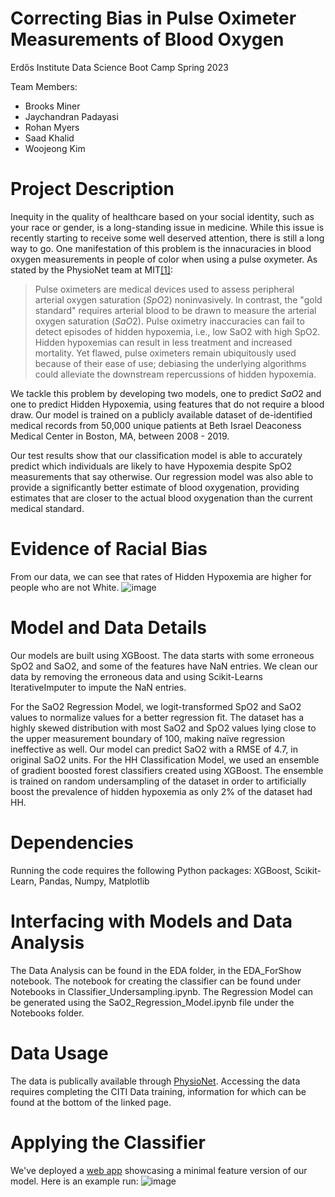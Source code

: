 # Correcting Bias in Pulse Oximeter Measurements of Blood Oxygen 
Erdős Institute Data Science Boot Camp Spring 2023

Team Members:
- Brooks Miner
- Jaychandran Padayasi
- Rohan Myers
- Saad Khalid
- Woojeong Kim

# Project Description

Inequity in the quality of healthcare based on your social identity, such as your race or gender, is a long-standing issue in medicine. While this issue is recently starting to receive some well deserved attention, there is still a long way to go. One manifestation of this problem is the innacuracies in blood oxygen measurements in people of color when using a pulse oxymeter. As stated by the PhysioNet team at MIT[[1]](https://physionet.org/content/mit-critical-datathon-2023/1.0.0/):

>Pulse oximeters are medical devices used to assess peripheral arterial oxygen saturation $(SpO2)$ noninvasively. In contrast, the "gold standard" requires arterial blood to be drawn to measure the arterial oxygen saturation $(SaO2)$. Pulse oximetry inaccuracies can fail to detect episodes of hidden hypoxemia, i.e., low SaO2 with high SpO2. Hidden hypoxemias can result in less treatment and increased mortality. Yet flawed, pulse oximeters remain ubiquitously used because of their ease of use; debiasing the underlying algorithms could alleviate the downstream repercussions of hidden hypoxemia.

We tackle this problem by developing two models, one to predict $SaO2$ and one to predict Hidden Hypoxemia, using features that do not require a blood draw. Our model is trained on a publicly available dataset of de-identified medical records from 50,000 unique patients at Beth Israel Deaconess Medical Center in Boston, MA, between 2008 - 2019.

Our test results show that our classification model is able to accurately predict which individuals are likely to have Hypoxemia despite SpO2 measurements that say otherwise. Our regression model was also able to provide a significantly better estimate of blood oxygenation, providing estimates that are closer to the actual blood oxygenation than the current medical standard. 

# Evidence of Racial Bias
From our data, we can see that rates of Hidden Hypoxemia are higher for people who are not White. 
![image](https://github.com/brooksminer/pulse-ox-correction/assets/12636792/07c8aba1-953b-4dc2-8baa-98aa485cb1ba)

# Model and Data Details
Our models are built using XGBoost. The data starts with some erroneous SpO2 and SaO2, and some of the features have NaN entries. We clean our data by removing the erroneous data and using Scikit-Learns IterativeImputer to impute the NaN entries. 

For the SaO2 Regression Model, we logit-transformed SpO2 and SaO2 values to normalize values for a better regression fit. The dataset has a highly skewed distribution with most SaO2 and SpO2 values lying close to the upper measurement boundary of 100, making naïve regression ineffective as well. Our model can predict SaO2 with a RMSE of 4.7, in original SaO2 units.
For the HH Classification Model, we used an ensemble of gradient boosted forest classifiers created using XGBoost. The ensemble is trained on random undersampling of the dataset in order to artificially boost the prevalence of hidden hypoxemia as only 2% of the dataset had HH.


# Dependencies
Running the code requires the following Python packages: XGBoost, Scikit-Learn, Pandas, Numpy, Matplotlib

# Interfacing with Models and Data Analysis
The Data Analysis can be found in the EDA folder, in the EDA_ForShow notebook. The notebook for creating the classifier can be found under Notebooks in Classifier_Undersampling.ipynb. The Regression Model can be generated using the SaO2_Regression_Model.ipynb file under the Notebooks folder. 

# Data Usage
The data is publically available through [PhysioNet](https://physionet.org/content/mit-critical-datathon-2023/1.0.0/). Accessing the data requires completing the CITI Data training, information for which can be found at the bottom of the linked page. 

# Applying the Classifier
We've deployed a [web app](https://huggingface.co/spaces/zonova/pulse_ox) showcasing a minimal feature version of our model. 
Here is an example run:
![image](https://github.com/brooksminer/pulse-ox-correction/assets/12636792/6d3e09bb-4778-4b4d-aa76-dfb59e185eb4)

